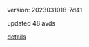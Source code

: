 version: 2023031018-7d41

updated 48 avds

[details](https://github.com/0x74f917491bfa7ebfa379/ali_avd_db/blob/master/change_log/2023/03/10/18/7d41.txt)